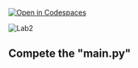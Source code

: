 [![Open in Codespaces](https://classroom.github.com/assets/launch-codespace-2972f46106e565e64193e422d61a12cf1da4916b45550586e14ef0a7c637dd04.svg)](https://classroom.github.com/open-in-codespaces?assignment_repo_id=15361688)
<!-- [Link to Chap 5 Lab12](https://docs.google.com/presentation/d/1r3h2R9JwK9HK_U2Ia-zncL0BSjHV6Giu6ugNJ6yZpgc/edit#slide=id.g16b637da4c8_3_248) -->

![Lab2](https://nimbus-screenshots.s3.amazonaws.com/s/f5fb1d7a5b5b427a05a350b39a233ff5.png)

## Compete the "main.py"
